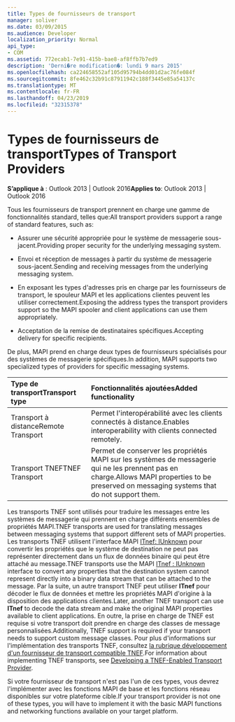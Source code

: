 ```yaml
---
title: Types de fournisseurs de transport
manager: soliver
ms.date: 03/09/2015
ms.audience: Developer
localization_priority: Normal
api_type:
- COM
ms.assetid: 772ecab1-7e91-415b-bae8-af8ffb7b7ed9
description: 'Derni�re modification�: lundi 9 mars 2015'
ms.openlocfilehash: ca224658552af105d95794b4dd01d2ac76fe084f
ms.sourcegitcommit: 8fe462c32b91c87911942c188f3445e85a54137c
ms.translationtype: MT
ms.contentlocale: fr-FR
ms.lasthandoff: 04/23/2019
ms.locfileid: "32315378"
---
```

# <a name="types-of-transport-providers"></a><span data-ttu-id="80d74-103">Types de fournisseurs de transport</span><span class="sxs-lookup"><span data-stu-id="80d74-103">Types of Transport Providers</span></span>

  
  
<span data-ttu-id="80d74-104">**S’applique à** : Outlook 2013 | Outlook 2016</span><span class="sxs-lookup"><span data-stu-id="80d74-104">**Applies to**: Outlook 2013 | Outlook 2016</span></span> 
  
<span data-ttu-id="80d74-105">Tous les fournisseurs de transport prennent en charge une gamme de fonctionnalités standard, telles que:</span><span class="sxs-lookup"><span data-stu-id="80d74-105">All transport providers support a range of standard features, such as:</span></span>
  
- <span data-ttu-id="80d74-106">Assurer une sécurité appropriée pour le système de messagerie sous-jacent.</span><span class="sxs-lookup"><span data-stu-id="80d74-106">Providing proper security for the underlying messaging system.</span></span>
    
- <span data-ttu-id="80d74-107">Envoi et réception de messages à partir du système de messagerie sous-jacent.</span><span class="sxs-lookup"><span data-stu-id="80d74-107">Sending and receiving messages from the underlying messaging system.</span></span>
    
- <span data-ttu-id="80d74-108">En exposant les types d'adresses pris en charge par les fournisseurs de transport, le spouleur MAPI et les applications clientes peuvent les utiliser correctement.</span><span class="sxs-lookup"><span data-stu-id="80d74-108">Exposing the address types the transport providers support so the MAPI spooler and client applications can use them appropriately.</span></span>
    
- <span data-ttu-id="80d74-109">Acceptation de la remise de destinataires spécifiques.</span><span class="sxs-lookup"><span data-stu-id="80d74-109">Accepting delivery for specific recipients.</span></span>
    
<span data-ttu-id="80d74-110">De plus, MAPI prend en charge deux types de fournisseurs spécialisés pour des systèmes de messagerie spécifiques.</span><span class="sxs-lookup"><span data-stu-id="80d74-110">In addition, MAPI supports two specialized types of providers for specific messaging systems.</span></span>
  
|<span data-ttu-id="80d74-111">**Type de transport**</span><span class="sxs-lookup"><span data-stu-id="80d74-111">**Transport type**</span></span>|<span data-ttu-id="80d74-112">**Fonctionnalités ajoutées**</span><span class="sxs-lookup"><span data-stu-id="80d74-112">**Added functionality**</span></span>|
|:-----|:-----|
|<span data-ttu-id="80d74-113">Transport à distance</span><span class="sxs-lookup"><span data-stu-id="80d74-113">Remote Transport</span></span>  <br/> |<span data-ttu-id="80d74-114">Permet l'interopérabilité avec les clients connectés à distance.</span><span class="sxs-lookup"><span data-stu-id="80d74-114">Enables interoperability with clients connected remotely.</span></span>  <br/> |
|<span data-ttu-id="80d74-115">Transport TNEF</span><span class="sxs-lookup"><span data-stu-id="80d74-115">TNEF Transport</span></span>  <br/> |<span data-ttu-id="80d74-116">Permet de conserver les propriétés MAPI sur les systèmes de messagerie qui ne les prennent pas en charge.</span><span class="sxs-lookup"><span data-stu-id="80d74-116">Allows MAPI properties to be preserved on messaging systems that do not support them.</span></span>  <br/> |
   
<span data-ttu-id="80d74-117">Les transports TNEF sont utilisés pour traduire les messages entre les systèmes de messagerie qui prennent en charge différents ensembles de propriétés MAPI.</span><span class="sxs-lookup"><span data-stu-id="80d74-117">TNEF transports are used for translating messages between messaging systems that support different sets of MAPI properties.</span></span> <span data-ttu-id="80d74-118">Les transports TNEF utilisent l'interface MAPI [ITnef: IUnknown](itnefiunknown.md) pour convertir les propriétés que le système de destination ne peut pas représenter directement dans un flux de données binaire qui peut être attaché au message.</span><span class="sxs-lookup"><span data-stu-id="80d74-118">TNEF transports use the MAPI [ITnef : IUnknown](itnefiunknown.md) interface to convert any properties that the destination system cannot represent directly into a binary data stream that can be attached to the message.</span></span> <span data-ttu-id="80d74-119">Par la suite, un autre transport TNEF peut utiliser **ITnef** pour décoder le flux de données et mettre les propriétés MAPI d'origine à la disposition des applications clientes.</span><span class="sxs-lookup"><span data-stu-id="80d74-119">Later, another TNEF transport can use **ITnef** to decode the data stream and make the original MAPI properties available to client applications.</span></span> <span data-ttu-id="80d74-120">En outre, la prise en charge de TNEF est requise si votre transport doit prendre en charge des classes de message personnalisées.</span><span class="sxs-lookup"><span data-stu-id="80d74-120">Additionally, TNEF support is required if your transport needs to support custom message classes.</span></span> <span data-ttu-id="80d74-121">Pour plus d'informations sur l'implémentation des transports TNEF, consultez [la rubrique développement d'un fournisseur de transport compatible TNEF](developing-a-tnef-enabled-transport-provider.md).</span><span class="sxs-lookup"><span data-stu-id="80d74-121">For information about implementing TNEF transports, see [Developing a TNEF-Enabled Transport Provider](developing-a-tnef-enabled-transport-provider.md).</span></span>
  
<span data-ttu-id="80d74-122">Si votre fournisseur de transport n'est pas l'un de ces types, vous devrez l'implémenter avec les fonctions MAPI de base et les fonctions réseau disponibles sur votre plateforme cible.</span><span class="sxs-lookup"><span data-stu-id="80d74-122">If your transport provider is not one of these types, you will have to implement it with the basic MAPI functions and networking functions available on your target platform.</span></span>
  

